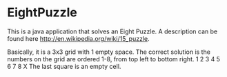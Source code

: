 EightPuzzle
===========
This is a java application that solves an Eight Puzzle. A description can be found here http://en.wikipedia.org/wiki/15_puzzle.

Basically, it is a 3x3 grid with 1 empty space. The correct solution is the numbers on the grid are ordered 1-8, from top left to bottom right.
1 2 3
4 5 6
7 8 X
The last square is an empty cell.


